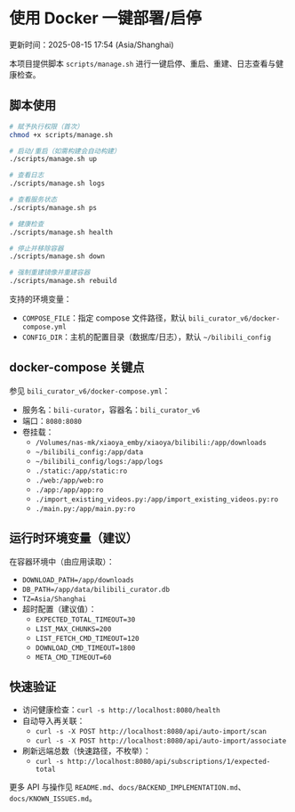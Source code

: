 # 使用 Docker 一键部署/启停

更新时间：2025-08-15 17:54 (Asia/Shanghai)

本项目提供脚本 `scripts/manage.sh` 进行一键启停、重启、重建、日志查看与健康检查。

## 脚本使用

```bash
# 赋予执行权限（首次）
chmod +x scripts/manage.sh

# 启动/重启（如需构建会自动构建）
./scripts/manage.sh up

# 查看日志
./scripts/manage.sh logs

# 查看服务状态
./scripts/manage.sh ps

# 健康检查
./scripts/manage.sh health

# 停止并移除容器
./scripts/manage.sh down

# 强制重建镜像并重建容器
./scripts/manage.sh rebuild
```

支持的环境变量：
- `COMPOSE_FILE`：指定 compose 文件路径，默认 `bili_curator_v6/docker-compose.yml`
- `CONFIG_DIR`：主机的配置目录（数据库/日志），默认 `~/bilibili_config`

## docker-compose 关键点

参见 `bili_curator_v6/docker-compose.yml`：
- 服务名：`bili-curator`，容器名：`bili_curator_v6`
- 端口：`8080:8080`
- 卷挂载：
  - `/Volumes/nas-mk/xiaoya_emby/xiaoya/bilibili:/app/downloads`
  - `~/bilibili_config:/app/data`
  - `~/bilibili_config/logs:/app/logs`
  - `./static:/app/static:ro`
  - `./web:/app/web:ro`
  - `./app:/app/app:ro`
  - `./import_existing_videos.py:/app/import_existing_videos.py:ro`
  - `./main.py:/app/main.py:ro`

## 运行时环境变量（建议）

在容器环境中（由应用读取）：
- `DOWNLOAD_PATH=/app/downloads`
- `DB_PATH=/app/data/bilibili_curator.db`
- `TZ=Asia/Shanghai`
- 超时配置（建议值）：
  - `EXPECTED_TOTAL_TIMEOUT=30`
  - `LIST_MAX_CHUNKS=200`
  - `LIST_FETCH_CMD_TIMEOUT=120`
  - `DOWNLOAD_CMD_TIMEOUT=1800`
  - `META_CMD_TIMEOUT=60`

## 快速验证

- 访问健康检查：`curl -s http://localhost:8080/health`
- 自动导入再关联：
  - `curl -s -X POST http://localhost:8080/api/auto-import/scan`
  - `curl -s -X POST http://localhost:8080/api/auto-import/associate`
- 刷新远端总数（快速路径，不枚举）：
  - `curl -s http://localhost:8080/api/subscriptions/1/expected-total`

更多 API 与操作见 `README.md`、`docs/BACKEND_IMPLEMENTATION.md`、`docs/KNOWN_ISSUES.md`。
